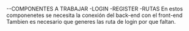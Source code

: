 --COMPONENTES A TRABAJAR
  -LOGIN
  -REGISTER
  -RUTAS
En estos componenetes se necesita la conexión del back-end con el front-end
Tambien es necesario que generes las ruta de login por que faltan.


